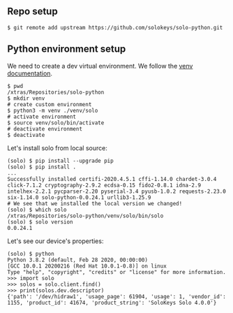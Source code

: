 ## Repo setup

```
$ git remote add upstream https://github.com/solokeys/solo-python.git
```


## Python environment setup

We need to create a dev virtual environment. We follow the [venv documentation](https://docs.python.org/3/library/venv.html#module-venv).

```
$ pwd
/xtras/Repositories/solo-python
$ mkdir venv
# create custom environment
$ python3 -m venv ./venv/solo
# activate environment
$ source venv/solo/bin/activate
# deactivate environment
$ deactivate
```

Let's install solo from local source:

```
(solo) $ pip install --upgrade pip
(solo) $ pip install .
...
Successfully installed certifi-2020.4.5.1 cffi-1.14.0 chardet-3.0.4 click-7.1.2 cryptography-2.9.2 ecdsa-0.15 fido2-0.8.1 idna-2.9 intelhex-2.2.1 pycparser-2.20 pyserial-3.4 pyusb-1.0.2 requests-2.23.0 six-1.14.0 solo-python-0.0.24.1 urllib3-1.25.9
# We see that we installed the local version we changed!
(solo) $ which solo
/xtras/Repositories/solo-python/venv/solo/bin/solo
(solo) $ solo version
0.0.24.1

```

Let's see our device's properties:

```
(solo) $ python
Python 3.8.2 (default, Feb 28 2020, 00:00:00) 
[GCC 10.0.1 20200216 (Red Hat 10.0.1-0.8)] on linux
Type "help", "copyright", "credits" or "license" for more information.
>>> import solo
>>> solos = solo.client.find()
>>> print(solos.dev.descriptor)
{'path': '/dev/hidraw1', 'usage_page': 61904, 'usage': 1, 'vendor_id': 1155, 'product_id': 41674, 'product_string': 'SoloKeys Solo 4.0.0'}

```

